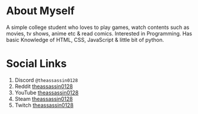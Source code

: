# About Myself
A simple college student who loves to play games, watch contents such as movies, tv shows, anime etc & read comics. Interested in Programming. Has basic Knowledge of HTML, CSS, JavaScript & little bit of python.

# Social Links
1. Discord `@theassassin0128`
1. Reddit   [theassassin0128](https://www.reddit.com/user/theassassin0128/)
1. YouTube  [theassassin0128](www.youtube.com/@theassassin0128)
1. Steam    [theassassin0128](https://steamcommunity.com/id/theassassin0128/)
1. Twitch   [theassassin0128](https://www.twitch.tv/theassassin0128)

<!---
theassassin0128/theassassin0128 is a ✨ special ✨ repository because its `README.md` (this file) appears on your GitHub profile.
You can click the Preview link to take a look at your changes.
--->
